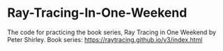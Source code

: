# Ray-Tracing-In-One-Weekend
The code for practicing the book series, Ray Tracing in One Weekend by Peter Shirley. Book series: https://raytracing.github.io/v3/index.html
